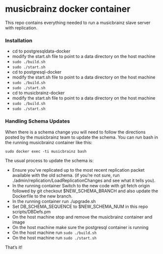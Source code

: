 musicbrainz docker container
==================

This repo contains everything needed to run a musicbrainz slave server with replication.

### Installation

* cd to postgresqldata-docker
* modify the start.sh file to point to a data directory on the host machine
* `sudo ./build.sh`
* `sudo ./start.sh`
* cd to postgresql-docker
* modify the start.sh file to point to a data directory on the host machine
* `sudo ./build.sh`
* `sudo ./start.sh`
* cd to musicbrainz-docker
* modify the start.sh file to point to a data directory on the host machine
* `sudo ./build.sh`
* `sudo ./start.sh`

### Handling Schema Updates
When there is a schema change you will need to follow the directions posted by the musicbrainz team to update the schema.
You can run bash in the running musicbrainz container like this:

`sudo docker exec -ti musicbrainz bash`

The usual process to update the schema is:

* Ensure you’ve replicated up to the most recent replication packet available with the old schema. (if you’re not sure, run ./admin/replication/LoadReplicationChanges and see what it tells you).
* In the running container Switch to the new code with git fetch origin followed by git checkout $NEW_SCHEMA_BRANCH and also update the Dockerfile to the new branch.
* In the running container run ./upgrade.sh
* Set DB_SCHEMA_SEQUENCE to $NEW_SCHEMA_NUM in this repo scripts/DBDefs.pm
* On the host machine stop and remove the musicbrainz container and image
* On the host machine make sure the postgresql container is running
* On the host machine run `sudo ./build.sh`
* On the host machine run `sudo ./start.sh`

That’s it!
